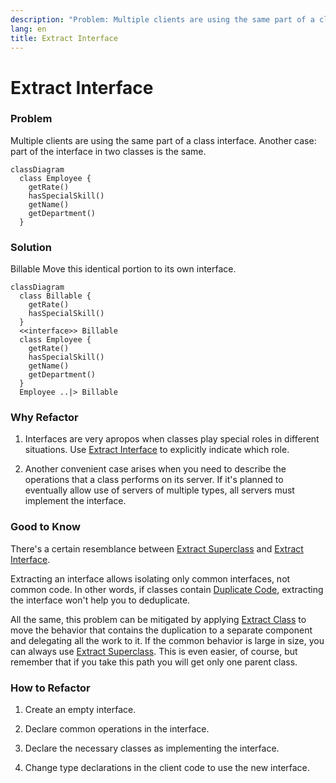 ```yaml
---
description: "Problem: Multiple clients are using the same part of a class interface. Another case: part of the interface in two classes is the same. Solution: Move this identical portion to its own interface."
lang: en
title: Extract Interface
---
```

# Extract Interface

### Problem

Multiple clients are using the same part of a class interface. Another
case: part of the interface in two classes is the same.
```mermaid
classDiagram
  class Employee {
    getRate()
    hasSpecialSkill()
    getName()
    getDepartment()
  }
```
### Solution
Billable
Move this identical portion to its own interface.
```mermaid
classDiagram
  class Billable {
    getRate()
    hasSpecialSkill()
  }
  <<interface>> Billable
  class Employee {
    getRate()
    hasSpecialSkill()
    getName()
    getDepartment()
  }
  Employee ..|> Billable
```

### Why Refactor

1.  Interfaces are very apropos when classes play special roles in
    different situations. Use [Extract Interface](/extract-interface) to explicitly indicate which role.

2.  Another convenient case arises when you need to describe the
    operations that a class performs on its server. If it's planned to
    eventually allow use of servers of multiple types, all servers must
    implement the interface.

### Good to Know

There's a certain resemblance between [Extract Superclass](/extract-superclass) and [Extract Interface](/extract-interface).

Extracting an interface allows isolating only common interfaces, not
common code. In other words, if classes contain [Duplicate Code](/smells/duplicate-code), extracting the interface won't help you to deduplicate.

All the same, this problem can be mitigated by applying [Extract Class](/extract-class) to move the behavior that contains the duplication to a separate component and delegating all the work to it. If the common behavior is large in size, you can always use [Extract
Superclass](/extract-superclass). This is even easier, of course, but remember that if you take this path you will get only one parent class.

### How to Refactor

1.  Create an empty interface.

2.  Declare common operations in the interface.

3.  Declare the necessary classes as implementing the interface.

4.  Change type declarations in the client code to use the new
    interface.
